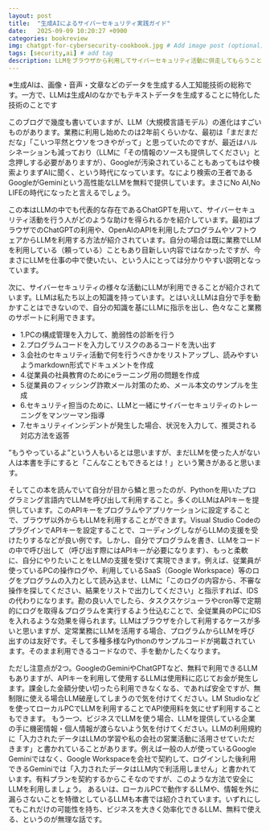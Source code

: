 ```yaml
---
layout: post
title:  "生成AIによるサイバーセキュリティ実践ガイド"
date:   2025-09-09 10:20:27 +0900
categories: bookreview
img: chatgpt-for-cybersecurity-cookbook.jpg # Add image post (optional)
tags: [security,ai] # add tag
description: LLMをブラウザから利用してサイバーセキュリティ活動に併走してもらうことは現在の業務でも実施しているが、プログラミング内でLLMを呼び出し、スケジューラでプログラムを実行することで、ログの調査や脆弱性診断の定常作業をAIに任せる、という考えは無かったため参考になった。実際に業務内で活用したい。
---
```


※生成AIは、画像・音声・文章などのデータを生成する人工知能技術の総称です。一方で、LLMは生成AIのなかでもテキストデータを生成することに特化した技術のことです

このブログで幾度も書いていますが、LLM（大規模言語モデル）の進化はすごいものがあります。業務に利用し始めたのは2年前くらいかな、最初は「まだまだだな」「こいつ平然とウソをつきやがって」と思っていたのですが、最近はハルシネーションも減っており（LLMに「その情報のソースも提供してください」と念押しする必要がありますが）、Googleが汚染されていることもあってもはや検索よりまずAIに聞く、という時代になっています。なにより検索の王者であるGoogleがGeminiという高性能なLLMを無料で提供しています。まさにNo AI,No LIFEの時代になったと言えるでしょう。

この本はLLMの中でも代表的な存在であるChatGPTを用いて、サイバーセキュリティ活動を行う人がどのような助けを得られるかを紹介しています。最初はブラウザでのChatGPTの利用や、OpenAIのAPIを利用したプログラムやソフトウェアからLLMを利用する方法が紹介されています。自分の場合は既に業務でLLMを利用している（頼っている）こともあり目新しい内容ではなかったですが、今まさにLLMを仕事の中で使いたい、という人にとっては分かりやすい説明となっています。

次に、サイバーセキュリティの様々な活動にLLMが利用できることが紹介されています。LLMは私たち以上の知識を持っています。とはいえLLMは自分で手を動かすことはできないので、自分の知識を基にLLMに指示を出し、色々なこと業務のサポートに利用できます。

- 1.PCの構成管理を入力して、脆弱性の診断を行う
- 2.プログラムコードを入力してリスクのあるコードを洗い出す
- 3.会社のセキュリティ活動で何を行うべきかをリストアップし、読みやすいようmarkdown形式でドキュメントを作成
- 4.従業員の社員教育のためにeラーニング用の問題を作成
- 5.従業員のフィッシング詐欺メール対策のため、メール本文のサンプルを生成
- 6.セキュリティ担当のために、LLMと一緒にサイバーセキュリティのトレーニングをマンツーマン指導
- 7.セキュリティインシデントが発生した場合、状況を入力して、推奨される対応方法を返答

”もうやっているよ”という人もいるとは思いますが、まだLLMを使った人がない人は本書を手にすると「こんなこともできるとは！」という驚きがあると思います。

そしてこの本を読んでいて自分が目から鱗と思ったのが、Pythonを用いたプログラミング言語内でLLMを呼び出して利用すること。多くのLLMはAPIキーを提供しています。このAPIキーをプログラムやアプリケーションに設定することで、ブラウザ以外からもLLMを利用することができます。Visual Studio CodeのプラグインでAPIキーを設定することで、コーディングしながらLLMの支援を受けたりするなどが良い例です。しかし、自分でプログラムを書き、LLMをコードの中で呼び出して（呼び出す際にはAPIキーが必要になります）、もっと柔軟に、自分にやりたいことをLLMの支援を受けて実現できます。例えば、従業員が使っているPCの操作ログや、利用しているSaaS（Google Workspace）等のログをプログラムの入力として読み込ませ、LLMに「このログの内容から、不審な操作を探してください、結果をリストで出力してください」と指示すれば、IDSの代わりになります。勘の良い人でしたら、タスクスケジューラやcron等で定期的にログを取得＆プログラムを実行するよう仕込むことで、全従業員のPCにIDSを入れるような効果を得られます。LLMはブラウザを介して利用するケースが多いと思いますが、定常業務にLLMを活用する場合、プログラムからLLMを呼び出すのは友好です。そして多種多様なPythonのサンプルコードが掲載されています。そのまま利用できるコードなので、手を動かしたくなります。

ただし注意点が2つ。GoogleのGeminiやChatGPTなど、無料で利用できるLLMもありますが、APIキーを利用して使用するLLMは使用料に応じてお金が発生します。課金した金額分使い切ったら利用できなくなる、であれば安全ですが、無制限に使える場合LLM破産してしまうので気を付けてください。LM Studioなどを使ってローカルPCでLLMを利用することでAPI使用料を気にせず利用することもできます。
もう一つ、ビジネスでLLMを使う場合、LLMを提供している企業の手に機密情報・個人情報が渡らないよう気を付けてください。LLMの利用規約に「入力されたデータはLLMの学習や私の会社の営業活動に活用させていただきます」と書かれていることがあります。例えば一般の人が使っているGoogle Geminiではなく、Google Workspaceを会社で契約して、ログインした後利用できるGeminiでは「入力されたデータはLLM内で利活用しません」と書かれています。有料プランを契約するからこそなのですが、このような方法で安全にLLMを利用しましょう。
あるいは、ローカルPCで動作するLLMや、情報を外に漏らさないことを特徴としているLLMも本書では紹介されています。いずれにしてもこれだけの可能性を持ち、ビジネスを大きく効率化できるLLM、無料で使える、というのが無理な話です。